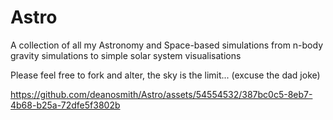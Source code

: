 # Astro
A collection of all my Astronomy and Space-based simulations from n-body gravity simulations to simple solar system visualisations

Please feel free to fork and alter, the sky is the limit... (excuse the dad joke)

https://github.com/deanosmith/Astro/assets/54554532/387bc0c5-8eb7-4b68-b25a-72dfe5f3802b

